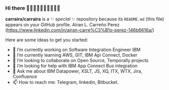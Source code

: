 ### Hi there 👋👋👋👋👋👋👋👋👋👋


**carraira/carraira** is a ✨ _special_ ✨ repository because its `README.md` (this file) appears on your GitHub profile.
Airan L. Carreño Perez (https://www.linkedin.com/in/airan-carre%C3%B1o-perez-146b6616a/)

Here are some ideas to get you started:

- 🔭 I’m currently working on Software Integration Engineer IBM
- 🌱 I’m currently learning AWS, GIT, IBM Api Connect, Docker
- 👯 I’m looking to collaborate on Open Source, Temporally projects
- 🤔 I’m looking for help with IBM App Connect Bus integration
- 💬 Ask me about IBM Datapower, XSLT, JS, XQ, ITX, WTX, Jira, Confluence
- 📫 How to reach me: Telegram, linkedin, Bitbucket.
